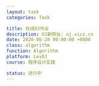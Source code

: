 ```yaml
---
layout: task
categories: Task

title: 在线OJ作业
description: OJ新网址: oj.vicz.cn
date: 2020-06-20 00:00:00 +0800
class: algorithm
function: Algorithm
platform: LevOJ
course: 程序设计实践

status: 进行中
---
```


